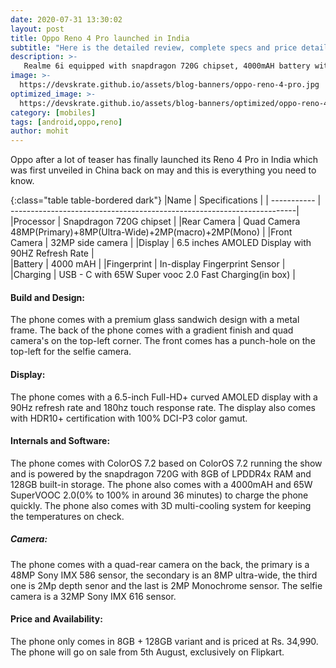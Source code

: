 ```yaml
---
date: 2020-07-31 13:30:02
layout: post
title: Oppo Reno 4 Pro launched in India
subtitle: "Here is the detailed review, complete specs and price details"
description: >-
   Realme 6i equipped with snapdragon 720G chipset, 4000mAH battery with 65W Super Vooc 2.0 charger and more launched in india here is everything you need to know.
image: >-
  https://devskrate.github.io/assets/blog-banners/oppo-reno-4-pro.jpg
optimized_image: >-
  https://devskrate.github.io/assets/blog-banners/optimized/oppo-reno-4-pro.webp
category: [mobiles]
tags: [android,oppo,reno]
author: mohit
---
```

Oppo after a lot of teaser has finally launched its Reno 4 Pro in India which was first unveiled in China back on may and this is everything you need to know.

{:class="table table-bordered dark"}
|Name         | Specifications                                                         |
| ----------- | -----------------------------------------------------------------------|
|Processor    | Snapdragon 720G chipset                                                |
|Rear Camera  | Quad Camera 48MP(Primary)+8MP(Ultra-Wide)+2MP(macro)+2MP(Mono)         |
|Front Camera | 32MP side camera                                                       |
|Display      | 6.5 inches AMOLED Display with 90HZ Refresh Rate                       |           
|Battery      | 4000 mAH                                                               |
|Fingerprint  | In-display Fingerprint Sensor                                          |  
|Charging     | USB - C with 65W Super vooc 2.0 Fast Charging(in box)                  |

#### Build and Design:
The phone comes with a premium glass sandwich design with a metal frame. The back of the phone comes with a gradient finish and quad camera's on the top-left corner. The front comes has a punch-hole on the top-left for the selfie camera.
#### Display:
The phone comes with a 6.5-inch Full-HD+ curved AMOLED  display with a 90Hz refresh rate and 180hz touch response rate. The display also comes with HDR10+ certification with 100% DCI-P3 color gamut.
#### Internals and Software:
The phone comes with ColorOS 7.2 based on ColorOS 7.2 running the show and is powered by the snapdragon 720G with 8GB of LPDDR4x RAM and 128GB built-in storage. The phone also comes with a 4000mAH and 65W SuperVOOC 2.0(0% to 100% in around 36 minutes) to charge the phone quickly. The phone also comes with 3D multi-cooling system for keeping the temperatures on check.
##### Camera:
The phone comes with a quad-rear camera on the back, the primary is a 48MP Sony IMX 586 sensor, the secondary is an 8MP ultra-wide, the third one is 2Mp depth senor and the last is 2MP Monochrome sensor. The selfie camera is a 32MP Sony IMX 616 sensor.
#### Price and Availability:
The phone only comes in 8GB + 128GB variant and is priced at Rs. 34,990. The phone will go on sale from 5th August, exclusively on Flipkart.

